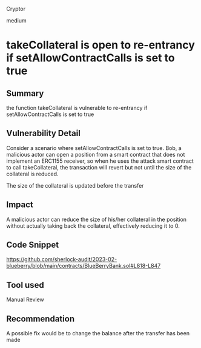 Cryptor

medium

# takeCollateral is open to re-entrancy if setAllowContractCalls is set to true

## Summary

the function takeCollateral is vulnerable to re-entrancy if setAllowContractCalls is set to true 

## Vulnerability Detail
Consider a scenario where setAllowContractCalls is set to true. Bob, a malicious actor can open a position from a smart contract that does not implement an ERC1155 receiver, so when he uses the attack smart contract to call takeCollateral, the transaction will revert but not until the size of the collateral is reduced.

The size of the collateral is updated before the transfer 



## Impact
A malicious actor can reduce the size of his/her collateral in the position without actually taking back the collateral, effectively reducing it to 0.

## Code Snippet

https://github.com/sherlock-audit/2023-02-blueberry/blob/main/contracts/BlueBerryBank.sol#L818-L847

## Tool used

Manual Review

## Recommendation

A possible fix would be to change the balance after the transfer has been made 
